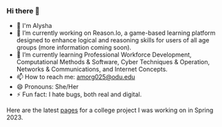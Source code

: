### Hi there 👋

- 🚀 I'm Alysha
- 🔭 I’m currently working on Reason.Io, a game-based learning platform designed to enhance logical and reasoning skills for users of all age groups (more information coming soon).
- 🌱 I’m currently learning Professional Workforce Development, Computational Methods & Software, Cyber Techniques & Operation, Networks & Communications, and Internet Concepts.
- 📫 How to reach me: amorg025@odu.edu
- 😄 Pronouns: She/Her
- ⚡ Fun fact: I hate bugs, both real and digital.

Here are the latest [pages](https://meagherpatrick.github.io/CS350-Wends1/) for a college project I was working on in Spring 2023.

